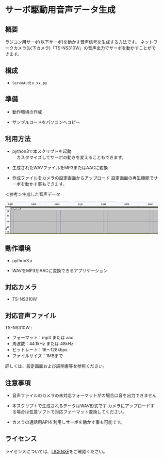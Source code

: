 # サーボ駆動用音声データ生成

## 概要

ラジコン用サーボ(以下サーボ)を動かす音声信号を生成する方法です。
ネットワークカメラ(以下カメラ)「TS-NS310W」の音声出力でサーボを動かすことができます。


## 構成

- `ServoAudio_xx.py`

## 準備

- 動作環境の作成

- サンプルコードをパソコンへコピー


## 利用方法

- python3で本スクリプトを起動  
　カスタマイズしてサーボの動きを変えることもできます。

- 生成されたWAVファイルをMP3またはAACに変換

- 作成ファイルをカメラの設定画面からアップロード
設定画面の再生機能でサーボを動かす事もできます。

＜参考＞生成した音声データ

![](../img/wave.png)

## 動作環境  

- python3.x

- WAVをMP3かAACに変換できるアプリケーション


## 対応カメラ  

- TS-NS310W  


## 対応音声ファイル   

TS-NS310W : 

- フォーマット：mp3 または aac
- 周波数：44.1kHz または 48kHz
- ビットレート：16～128kbps
- ファイルサイズ：1MBまで

詳しくは、設定画面および説明書等を参照ください。


## 注意事項

- 音声ファイルのカメラの未対応フォーマットがの場合は音を出力できません

- 本スクリプトで生成されるデータはWAV形式です
カメラにアップロードする場合は任意ソフトで対応フォーマット変換してください。

- カメラの通話用APIを利用しサーボを動かす事も可能です。


## ライセンス

ライセンスについては、[LICENSE](../../LICENSE)をご確認ください。

